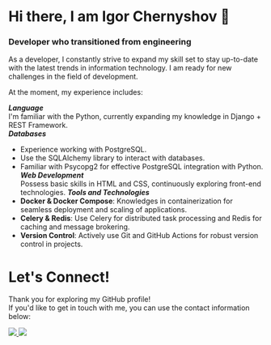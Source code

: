 # Hi there, I am Igor Chernyshov 👋

### Developer who transitioned from engineering

As a developer, I constantly strive to expand my skill set to stay up-to-date with the latest trends in information technology. I am ready for new challenges in the field of development.

At the moment, my experience includes:

***Language***   
I'm familiar with the Python, currently expanding my knowledge in Django + REST Framework.   
***Databases***   
- Experience working with PostgreSQL.
- Use the SQLAlchemy library to interact with databases.
- Familiar with Psycopg2 for effective PostgreSQL integration with Python.
***Web Development***   
Possess basic skills in HTML and CSS, continuously exploring front-end technologies.
***Tools and Technologies***   
- **Docker & Docker Compose**: Knowledges in containerization for seamless deployment and scaling of applications.
- **Celery & Redis**: Use Celery for distributed task processing and Redis for caching and message brokering.
- **Version Control**: Actively use Git and GitHub Actions for robust version control in projects. 

# Let's Connect! 
Thank you for exploring my GitHub profile!  
If you'd like to get in touch with me, you can use the contact information below:

<a href="https://t.me/Igareokay" >
<img src="https://img.shields.io/badge/Telegram-2CA5E0?style=for-the-badge&logo=telegram&logoColor=white"/>
</a>
<a href="mailto:igchern95@gmail.com" >
<img src="https://img.shields.io/badge/Gmail-D14836?style=for-the-badge&logo=gmail&logoColor=white"/>
</a>
